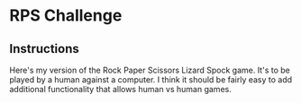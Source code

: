 # RPS Challenge

Instructions
-------

Here's my version of the Rock Paper Scissors Lizard Spock game. It's to be played by a human against a computer. I think it should be fairly easy to add additional functionality that allows human vs human games.

